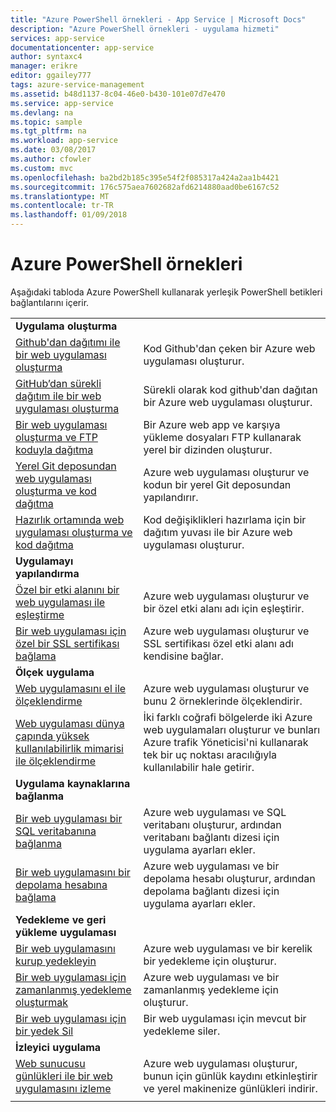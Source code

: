 ```yaml
---
title: "Azure PowerShell örnekleri - App Service | Microsoft Docs"
description: "Azure PowerShell örnekleri - uygulama hizmeti"
services: app-service
documentationcenter: app-service
author: syntaxc4
manager: erikre
editor: ggailey777
tags: azure-service-management
ms.assetid: b48d1137-8c04-46e0-b430-101e07d7e470
ms.service: app-service
ms.devlang: na
ms.topic: sample
ms.tgt_pltfrm: na
ms.workload: app-service
ms.date: 03/08/2017
ms.author: cfowler
ms.custom: mvc
ms.openlocfilehash: ba2bd2b185c395e54f2f085317a424a2aa1b4421
ms.sourcegitcommit: 176c575aea7602682afd6214880aad0be6167c52
ms.translationtype: MT
ms.contentlocale: tr-TR
ms.lasthandoff: 01/09/2018
---
```

# <a name="azure-powershell-samples"></a>Azure PowerShell örnekleri

Aşağıdaki tabloda Azure PowerShell kullanarak yerleşik PowerShell betikleri bağlantılarını içerir.

| | |
|-|-|
|**Uygulama oluşturma**||
| [Github'dan dağıtımı ile bir web uygulaması oluşturma](./scripts/app-service-powershell-deploy-github.md?toc=%2fpowershell%2fmodule%2ftoc.json)| Kod Github'dan çeken bir Azure web uygulaması oluşturur. |
| [GitHub’dan sürekli dağıtım ile bir web uygulaması oluşturma](./scripts/app-service-powershell-continuous-deployment-github.md?toc=%2fpowershell%2fmodule%2ftoc.json)| Sürekli olarak kod github'dan dağıtan bir Azure web uygulaması oluşturur. |
| [Bir web uygulaması oluşturma ve FTP koduyla dağıtma](./scripts/app-service-powershell-deploy-ftp.md?toc=%2fpowershell%2fmodule%2ftoc.json) | Bir Azure web app ve karşıya yükleme dosyaları FTP kullanarak yerel bir dizinden oluşturur. |
| [Yerel Git deposundan web uygulaması oluşturma ve kod dağıtma](./scripts/app-service-powershell-deploy-local-git.md?toc=%2fpowershell%2fmodule%2ftoc.json) | Azure web uygulaması oluşturur ve kodun bir yerel Git deposundan yapılandırır. |
| [Hazırlık ortamında web uygulaması oluşturma ve kod dağıtma](./scripts/app-service-powershell-deploy-staging-environment.md?toc=%2fpowershell%2fmodule%2ftoc.json) | Kod değişiklikleri hazırlama için bir dağıtım yuvası ile bir Azure web uygulaması oluşturur. |
|**Uygulamayı yapılandırma**||
| [Özel bir etki alanını bir web uygulaması ile eşleştirme](./scripts/app-service-powershell-configure-custom-domain.md?toc=%2fpowershell%2fmodule%2ftoc.json)| Azure web uygulaması oluşturur ve bir özel etki alanı adı için eşleştirir. |
| [Bir web uygulaması için özel bir SSL sertifikası bağlama](./scripts/app-service-powershell-configure-ssl-certificate.md?toc=%2fpowershell%2fmodule%2ftoc.json)| Azure web uygulaması oluşturur ve SSL sertifikası özel etki alanı adı kendisine bağlar. |
|**Ölçek uygulama**||
| [Web uygulamasını el ile ölçeklendirme](./scripts/app-service-powershell-scale-manual.md?toc=%2fpowershell%2fmodule%2ftoc.json) | Azure web uygulaması oluşturur ve bunu 2 örneklerinde ölçeklendirir. |
| [Web uygulaması dünya çapında yüksek kullanılabilirlik mimarisi ile ölçeklendirme](./scripts/app-service-powershell-scale-high-availability.md?toc=%2fpowershell%2fmodule%2ftoc.json) | İki farklı coğrafi bölgelerde iki Azure web uygulamaları oluşturur ve bunları Azure trafik Yöneticisi'ni kullanarak tek bir uç noktası aracılığıyla kullanılabilir hale getirir. |
|**Uygulama kaynaklarına bağlanma**||
| [Bir web uygulaması bir SQL veritabanına bağlanma](./scripts/app-service-powershell-connect-to-sql.md?toc=%2fpowershell%2fmodule%2ftoc.json)| Azure web uygulaması ve SQL veritabanı oluşturur, ardından veritabanı bağlantı dizesi için uygulama ayarları ekler. |
| [Bir web uygulamasını bir depolama hesabına bağlama](./scripts/app-service-powershell-connect-to-storage.md?toc=%2fpowershell%2fmodule%2ftoc.json)| Azure web uygulaması ve bir depolama hesabı oluşturur, ardından depolama bağlantı dizesi için uygulama ayarları ekler. |
|**Yedekleme ve geri yükleme uygulaması**||
| [Bir web uygulamasını kurup yedekleyin](./scripts/app-service-powershell-backup-onetime.md?toc=%2fpowershell%2fmodule%2ftoc.json) | Azure web uygulaması ve bir kerelik bir yedekleme için oluşturur. |
| [Bir web uygulaması için zamanlanmış yedekleme oluşturmak](./scripts/app-service-powershell-backup-scheduled.md?toc=%2fpowershell%2fmodule%2ftoc.json) | Azure web uygulaması ve bir zamanlanmış yedekleme için oluşturur. |
| [Bir web uygulaması için bir yedek Sil](./scripts/app-service-powershell-backup-delete.md?toc=%2fpowershell%2fmodule%2ftoc.json) | Bir web uygulaması için mevcut bir yedekleme siler. |
|**İzleyici uygulama**||
| [Web sunucusu günlükleri ile bir web uygulamasını izleme](./scripts/app-service-powershell-monitor.md?toc=%2fpowershell%2fmodule%2ftoc.json) | Azure web uygulaması oluşturur, bunun için günlük kaydını etkinleştirir ve yerel makinenize günlükleri indirir. |
| | |
